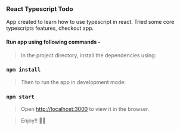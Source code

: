 ### React Typescript Todo

App created to learn how to use typescript in react. Tried some core typescripts features, checkout app.


#### Run app using following commands - 

> In the project directory, install the dependencies using:

### `npm install`

> Then to run the app in development mode:

### `npm start`

> Open [http://localhost:3000](http://localhost:3000) to view it in the browser.

> Enjoy!! 🎉🎉